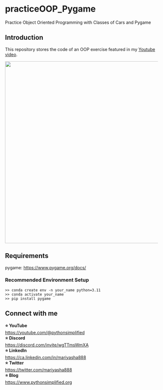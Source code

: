# practiceOOP_Pygame
Practice Object Oriented Programming with Classes of Cars and Pygame

## Introduction

This repository stores the code of an OOP exercise featured in my <a href="https://youtu.be/cgxTwQT1ahw" target="_blank">Youtube video</a>.

<img src="https://github.com/MariyaSha/practiceOOP_Pygame/assets/32107652/97b839c0-c665-4164-8d58-5deb8a9bd229" width=600px>

## Requirements
pygame: https://www.pygame.org/docs/

### Recommended Environment Setup
```
>> conda create env -n your_name python=3.11
>> conda activate your_name
>> pip install pygame
```

## Connect with me
<b>⭐ YouTube</b>
<br>
     https://youtube.com/@pythonsimplified
<br>
<b>⭐ Discord</b>
<br>
     https://discord.com/invite/wgTTmsWmXA
<br>
<b>⭐ LinkedIn</b>
<br>
     https://ca.linkedin.com/in/mariyasha888
<br>
<b>⭐ Twitter</b>
<br>
     https://twitter.com/mariyasha888
<br>
<b>⭐ Blog</b>
<br>
     https://www.pythonsimplified.org


